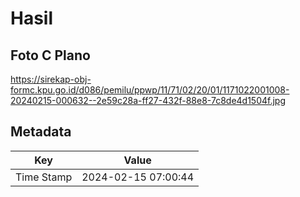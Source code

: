 # Hasil

## Foto C Plano

https://sirekap-obj-formc.kpu.go.id/d086/pemilu/ppwp/11/71/02/20/01/1171022001008-20240215-000632--2e59c28a-ff27-432f-88e8-7c8de4d1504f.jpg


## Metadata

| Key        | Value               |
| ---------- | ------------------- |
| Time Stamp | 2024-02-15 07:00:44 |



